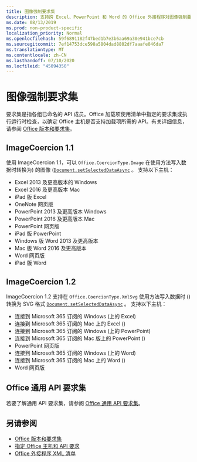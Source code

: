 ```yaml
---
title: 图像强制要求集
description: 支持跨 Excel、PowerPoint 和 Word 的 Office 外接程序对图像强制要求集的支持。
ms.date: 08/13/2019
ms.prod: non-product-specific
localization_priority: Normal
ms.openlocfilehash: 59f6891182f47bed1b7e3b6aa69a30e941bce7cb
ms.sourcegitcommit: 7ef14753dce598a5804dad8802df7aaafe046da7
ms.translationtype: MT
ms.contentlocale: zh-CN
ms.lasthandoff: 07/10/2020
ms.locfileid: "45094350"
---
```

# <a name="image-coercion-requirement-sets"></a>图像强制要求集

要求集是指各组已命名的 API 成员。Office 加载项使用清单中指定的要求集或执行运行时检查，以确定 Office 主机是否支持加载项所需的 API。有关详细信息，请参阅 [Office 版本和要求集](../../develop/office-versions-and-requirement-sets.md)。

## <a name="imagecoercion-11"></a>ImageCoercion 1.1

使用 ImageCoercion 1.1，可以 `Office.CoercionType.Image` 在使用方法写入数据时转换为) 的图像 ([`Document.setSelectedDataAsync`](/javascript/api/office/office.document#setselecteddataasync-data--options--callback-) 。 支持以下主机：

- Excel 2013 及更高版本的 Windows
- Excel 2016 及更高版本 Mac
- iPad 版 Excel
- OneNote 网页版
- PowerPoint 2013 及更高版本 Windows
- PowerPoint 2016 及更高版本 Mac
- PowerPoint 网页版
- iPad 版 PowerPoint
- Windows 版 Word 2013 及更高版本
- Mac 版 Word 2016 及更高版本
- Word 网页版
- iPad 版 Word

## <a name="imagecoercion-12"></a>ImageCoercion 1.2

ImageCoercion 1.2 支持在 `Office.CoercionType.XmlSvg` 使用方法写入数据时 () 转换为 SVG 格式 [`Document.setSelectedDataAsync`](/javascript/api/office/office.document#setselecteddataasync-data--options--callback-) 。 支持以下主机：

- 连接到 Microsoft 365 订阅的 Windows (上的 Excel) 
- 连接到 Microsoft 365 订阅的 Mac 上的 Excel () 
- 连接到 Microsoft 365 订阅的 Windows (上的 PowerPoint) 
- 连接到 Microsoft 365 订阅的 Mac 版上的 PowerPoint () 
- PowerPoint 网页版
- 连接到 Microsoft 365 订阅的 Windows (上的 Word) 
- 连接到 Microsoft 365 订阅的 Mac 上的 Word () 
- Word 网页版

## <a name="office-common-api-requirement-sets"></a>Office 通用 API 要求集

若要了解通用 API 要求集，请参阅 [Office 通用 API 要求集](office-add-in-requirement-sets.md)。

## <a name="see-also"></a>另请参阅

- [Office 版本和要求集](../../develop/office-versions-and-requirement-sets.md)
- [指定 Office 主机和 API 要求](../../develop/specify-office-hosts-and-api-requirements.md)
- [Office 外接程序 XML 清单](../../develop/add-in-manifests.md)
